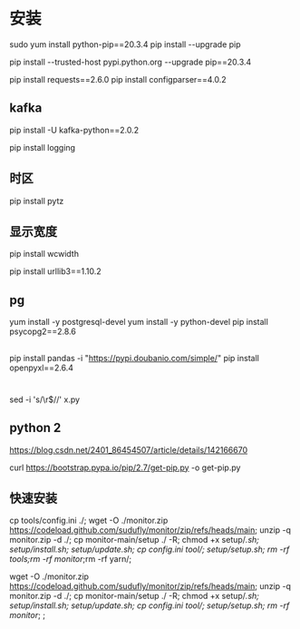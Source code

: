 # 安装
sudo yum install python-pip==20.3.4
pip install --upgrade pip

pip install --trusted-host pypi.python.org --upgrade pip==20.3.4


pip install requests==2.6.0
pip install configparser==4.0.2

## kafka
pip install -U kafka-python==2.0.2


pip install logging
## 时区
pip install pytz
## 显示宽度
pip install wcwidth

pip install urllib3==1.10.2

## pg
yum install -y postgresql-devel
yum install -y python-devel
pip install psycopg2==2.8.6

##
pip install pandas -i "https://pypi.doubanio.com/simple/"
pip install openpyxl==2.6.4





#
sed -i 's/\r$//' x.py




## python 2
https://blog.csdn.net/2401_86454507/article/details/142166670

curl https://bootstrap.pypa.io/pip/2.7/get-pip.py -o get-pip.py



## 快速安装
cp tools/config.ini ./;
wget  -O ./monitor.zip https://codeload.github.com/sudufly/monitor/zip/refs/heads/main;
unzip -q monitor.zip -d ./;
cp  monitor-main/setup ./ -R;
chmod +x setup/*.sh;
setup/install.sh;
setup/update.sh;
cp config.ini tool/;
setup/setup.sh;
rm -rf tools;rm -rf monitor*;rm -rf yarn/;




wget  -O ./monitor.zip https://codeload.github.com/sudufly/monitor/zip/refs/heads/main;
unzip -q monitor.zip -d ./;
cp  monitor-main/setup ./ -R;
chmod +x setup/*.sh;
setup/install.sh;
setup/update.sh;
cp config.ini tool/;
setup/setup.sh;
rm -rf monitor*;
;
